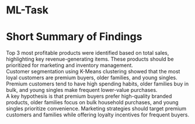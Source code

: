 # ML-Task
# Short Summary of Findings  
Top 3 most profitable products were identified based on total sales, highlighting key revenue-generating items. These products should be prioritized for marketing and inventory management.  
Customer segmentation using K-Means clustering showed that the most loyal customers are premium buyers, older families, and young singles. Premium customers tend to have high spending habits, older families buy in bulk, and young singles make frequent lower-value purchases.  
A key hypothesis is that premium buyers prefer high-quality branded products, older families focus on bulk household purchases, and young singles prioritize convenience. Marketing strategies should target premium customers and families while offering loyalty incentives for frequent buyers.
